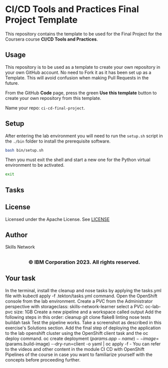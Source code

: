 # CI/CD Tools and Practices Final Project Template

This repository contains the template to be used for the Final Project for the Coursera course **CI/CD Tools and Practices**.

## Usage

This repository is to be used as a template to create your own repository in your own GitHub account. No need to Fork it as it has been set up as a Template. This will avoid confusion when making Pull Requests in the future.

From the GitHub **Code** page, press the green **Use this template** button to create your own repository from this template.

Name your repo: `ci-cd-final-project`.

## Setup

After entering the lab environment you will need to run the `setup.sh` script in the `./bin` folder to install the prerequisite software.

```bash
bash bin/setup.sh
```

Then you must exit the shell and start a new one for the Python virtual environment to be activated.

```bash
exit
```

## Tasks


## License

Licensed under the Apache License. See [LICENSE](/LICENSE)

## Author

Skills Network

## <h3 align="center"> © IBM Corporation 2023. All rights reserved. <h3/>

## Your task

In the terminal, install the cleanup and nose tasks by applying the tasks.yml file with kubectl apply -f .tekton/tasks.yml command.
Open the OpenShift console from the lab environment.
Create a PVC from the Administrator perspective with
storageclass: skills-network-learner
select a PVC: oc-lab-pvc
size: 1GB
Create a new pipeline and a workspace called output
Add the following steps in this order:
cleanup
git clone
flake8 linting
nose tests
buildah task
Test the pipeline works. Take a screenshot as described in this exercise's Solutions section.
Add the final step of deploying the application to the lab openshift cluster using the OpenShift client task and the oc deploy command.
oc create deployment $(params.app-name) --image=$(params.build-image) --dry-run=client -o yaml | oc apply -f -
You can refer to the videos and other content in the module CI CD with OpenShift Pipelines of the course in case you want to familiarize yourself with the concepts before proceeding further.